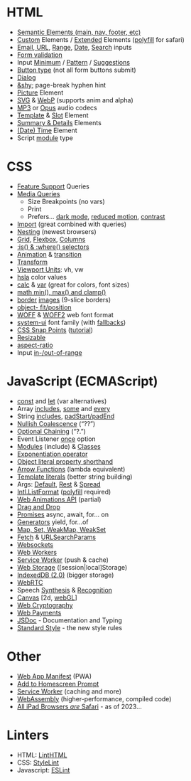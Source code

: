 
# HTML
  * [Semantic Elements (main, nav, footer, etc)](https://caniuse.com/html5semantic)
  * [Custom](https://developer.mozilla.org/en-US/docs/Web/Web_Components/Using_custom_elements) Elements / [Extended](https://developer.mozilla.org/en-US/docs/Web/HTML/Global_attributes/is) Elements ([polyfill](https://github.com/ungap/custom-elements#readme) for safari)
  * [Email, URL](https://caniuse.com/input-email-tel-url), [Range](https://developer.mozilla.org/en-US/docs/Web/HTML/Element/input/range), [Date](https://developer.mozilla.org/en-US/docs/Web/HTML/Element/input/date), [Search](https://developer.mozilla.org/en-US/docs/Web/HTML/Element/input/search) inputs
  * [Form validation](https://caniuse.com/form-validation)
  * Input [Minimum](https://caniuse.com/input-minlength) / [Pattern](https://caniuse.com/input-pattern) / [Suggestions ](https://caniuse.com/datalist)
  * [Button type](https://developer.mozilla.org/en-US/docs/Web/HTML/Element/button#attr-type) (not all form buttons submit)
  * [Dialog](https://caniuse.com/dialog)
  * [&amp;shy;](https://caniuse.com/css-hyphens) page-break hyphen hint
  * [Picture](https://caniuse.com/picture) Element
  * [SVG](https://caniuse.com/svg) & [WebP](https://caniuse.com/webp) (supports anim and alpha)
  * [MP3](https://caniuse.com/mp3) or [Opus](https://caniuse.com/?search=opus) audio codecs
  * [Template](https://caniuse.com/template) & [Slot](https://caniuse.com/mdn-html_elements_slot) Element
  * [Summary & Details](https://caniuse.com/details) Elements
  * [(Date) Time](https://caniuse.com/mdn-html_elements_time) Element
  * Script [module](https://caniuse.com/es6-module) type

# CSS
  * [Feature Support](https://caniuse.com/css-supports-api) Queries
  * [Media Queries](https://caniuse.com/css-mediaqueries)
    * Size Breakpoints (no vars)
    * Print
    * Prefers… [dark mode](https://developer.mozilla.org/en-US/docs/Web/CSS/@media/prefers-color-scheme), [reduced motion](https://developer.mozilla.org/en-US/docs/Web/CSS/@media/prefers-reduced-motion), [contrast](https://developer.mozilla.org/en-US/docs/Web/CSS/@media/prefers-contrast)
  * [Import](https://caniuse.com/mdn-css_at-rules_import) (great combined with queries)
  * [Nesting](https://caniuse.com/css-nesting) (newest browsers)
  * [Grid](https://caniuse.com/css-grid), [Flexbox](https://caniuse.com/flexbox), [Columns](https://caniuse.com/mdn-css_properties_columns)
  * [:is() & :where() selectors ](https://developer.mozilla.org/en-US/docs/Web/CSS/:where)
  * [Animation](https://caniuse.com/css-animation) & [transition](https://caniuse.com/mdn-css_properties_transition)
  * [Transform](https://caniuse.com/transforms2d)
  * [Viewport Units](https://caniuse.com/viewport-units): vh, vw
  * [hsla](https://caniuse.com/css3-colors) color values
  * [calc](https://caniuse.com/calc) & [var](https://caniuse.com/css-variables) (great for colors, font sizes)
  * [math min(), max() and clamp()](https://caniuse.com/css-math-functions)
  * [border](https://caniuse.com/border-image) [images](https://css-tricks.com/almanac/properties/b/border-image/) (9-slice borders)
  * [object- fit/position](https://caniuse.com/object-fit)
  * [WOFF](https://caniuse.com/woff) & [WOFF2](https://caniuse.com/woff2) web font format
  * [system-ui](https://caniuse.com/font-family-system-ui) font family (with [fallbacks](https://furbo.org/2018/03/28/system-fonts-in-css/))
  * [CSS Snap Points](https://caniuse.com/css-snappoints) ([tutorial](https://css-tricks.com/practical-css-scroll-snapping/))
  * [Resizable](https://caniuse.com/css-resize)
  * [aspect-ratio](https://developer.mozilla.org/en-US/docs/Web/CSS/aspect-ratio)
  * Input [in-/out-of-range](https://caniuse.com/css-in-out-of-range)

# JavaScript (ECMAScript)
  * [const](https://caniuse.com/const) and [let](https://caniuse.com/let) (var alternatives)
  * Array [includes](https://developer.mozilla.org/en-US/docs/Web/JavaScript/Reference/Global_Objects/Array/includes), [some](https://developer.mozilla.org/en-US/docs/Web/JavaScript/Reference/Global_Objects/Array/some) and [every](https://developer.mozilla.org/en-US/docs/Web/JavaScript/Reference/Global_Objects/Array/every)
  * String [includes](https://caniuse.com/es6-string-includes), [padStart/padEnd](https://caniuse.com/pad-start-end)
  * [Nullish Coalescence](https://caniuse.com/mdn-javascript_operators_nullish_coalescing) (“??”)
  * [Optional Chaining](https://caniuse.com/mdn-javascript_operators_optional_chaining) (“?.”)
  * Event Listener [once](https://developer.mozilla.org/en-US/docs/Web/API/EventTarget/addEventListener#once) option
  * [Modules](https://caniuse.com/#feat=es6-module) (include) & [Classes](https://caniuse.com/#feat=es6-class)
  * [Exponentiation operator](https://developer.mozilla.org/en-US/docs/Web/JavaScript/Reference/Operators/Exponentiation)
  * [Object literal property shorthand](https://developer.mozilla.org/en-US/docs/Web/JavaScript/Reference/Operators/Object_initializer)
  * [Arrow Functions](https://caniuse.com/arrow-functions) (lambda equivalent)
  * [Template literals](https://caniuse.com/template-literals) (better string building)
  * Args: [Default](https://caniuse.com/mdn-javascript_functions_default_parameters), [Rest](https://caniuse.com/rest-parameters) & [Spread](https://caniuse.com/mdn-javascript_operators_spread_spread_in_function_calls)
  * [Intl.ListFormat](https://developer.mozilla.org/en-US/docs/Web/JavaScript/Reference/Global_Objects/Intl/ListFormat) ([polyfill](https://github.com/wessberg/intl-list-format) required)
  * [Web Animations API](https://caniuse.com/web-animation) (partial)
  * [Drag and Drop](https://caniuse.com/dragndrop)
  * [Promises](https://caniuse.com/promises) async, await, for… on
  * [Generators](https://caniuse.com/es6-generators) yield, for…of
  * [Map, Set, WeakMap, WeakSet](https://medium.com/ecmascript-2015/es6-set-map-weak-a2aeb7e2d384)
  * [Fetch](https://caniuse.com/fetch) & [URLSearchParams](https://caniuse.com/urlsearchparams)
  * [Websockets](https://caniuse.com/websockets)
  * [Web Workers](https://caniuse.com/webworkers)
  * [Service Worker](https://caniuse.com/serviceworkers) (push & cache)
  * [Web Storage](https://caniuse.com/namevalue-storage) ([session|local]Storage)
  * [IndexedDB (2.0)](https://caniuse.com/indexeddb2) (bigger storage)
  * [WebRTC](https://caniuse.com/rtcpeerconnection)
  * Speech [Synthesis](https://caniuse.com/speech-synthesis) & [Recognition](https://caniuse.com/speech-recognition)
  * [Canvas](https://caniuse.com/canvas) [2d, [webGL](https://caniuse.com/webgl)]
  * [Web Cryptography](https://caniuse.com/cryptography)
  * [Web Payments](https://web.dev/payments/)
  * [JSDoc](https://jsdoc.app/) - Documentation and Typing
  * [Standard Style](https://standardjs.com/rules) - the new style rules

# Other
  * [Web App Manifest](https://web.dev/add-manifest/) (PWA)
  * [Add to Homescreen Prompt](https://web.dev/customize-install/)
  * [Service Worker](https://developer.chrome.com/docs/workbox/service-worker-overview/) (caching and more)
  * [WebAssembly](https://caniuse.com/wasm) (higher-performance, compiled code)
  * [All iPad Browsers _are_ Safari](https://developer.apple.com/app-store/review/guidelines/#2.5.6) - as of 2023…

# Linters
  * HTML: [LintHTML](https://linthtml.vercel.app/)
  * CSS: [StyleLint](https://stylelint.io/)
  * Javascript: [ESLint](https://eslint.org/)
